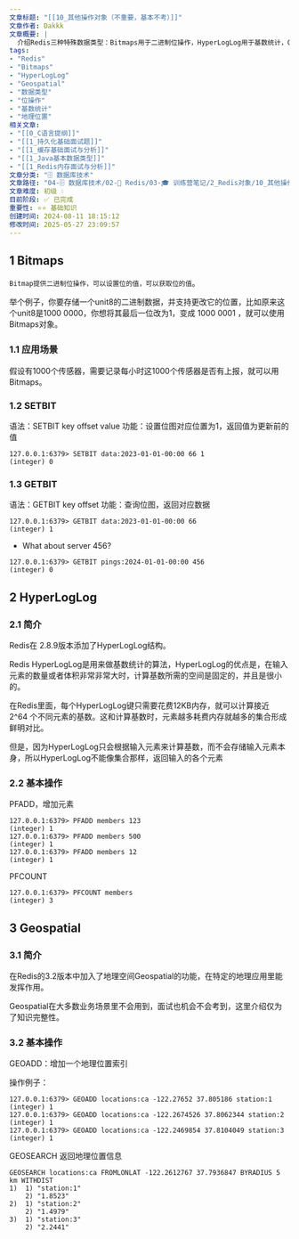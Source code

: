 ```yaml
---
文章标题: "[[10_其他操作对象（不重要，基本不考）]]" 
文章作者: Dakkk
文章概要: |
  介绍Redis三种特殊数据类型：Bitmaps用于二进制位操作，HyperLogLog用于基数统计，Geospatial用于地理位置索引，涵盖基本命令和应用场景。
tags:
- "Redis"
- "Bitmaps"
- "HyperLogLog"
- "Geospatial"
- "数据类型"
- "位操作"
- "基数统计"
- "地理位置"
相关文章:
- "[[0_C语言提纲]]"
- "[[1_持久化基础面试题]]"
- "[[1_缓存基础面试与分析]]"
- "[[1_Java基本数据类型]]"
- "[[1_Redis内存面试与分析]]"
文章分类: "🗄️ 数据库技术"
文章路径: "04-🗄️ 数据库技术/02-🔴 Redis/03-🎓 训练营笔记/2_Redis对象/10_其他操作对象（不重要，基本不考）.md"
文章难度: 初级 💧
目前阶段: ✅ 已完成
重要性: ⭐⭐ 基础知识
创建时间: 2024-08-11 18:15:12
修改时间: 2025-05-27 23:09:57
---
```


## 1 Bitmaps

`Bitmap提供二进制位操作，可以设置位的值，可以获取位的值`。

举个例子，你要存储一个unit8的二进制数据，并支持更改它的位置，比如原来这个unit8是1000 0000，你想将其最后一位改为1，变成 1000 0001 ，就可以使用Bitmaps对象。
### 1.1 应用场景

假设有1000个传感器，需要记录每小时这1000个传感器是否有上报，就可以用Bitmaps。

### 1.2 SETBIT

语法：SETBIT key offset value
功能：设置位图对应位置为1，返回值为更新前的值

```shell
127.0.0.1:6379> SETBIT data:2023-01-01-00:00 66 1
(integer) 0
```

### 1.3 GETBIT

语法：GETBIT key offset
功能：查询位图，返回对应数据

```shell
127.0.0.1:6379> GETBIT data:2023-01-01-00:00 66
(integer) 1
```

- What about server 456?
```shell
127.0.0.1:6379> GETBIT pings:2024-01-01-00:00 456
(integer) 0
```
## 2 HyperLogLog

### 2.1 简介

Redis在 2.8.9版本添加了HyperLogLog结构。

Redis HyperLogLog是用来做基数统计的算法，HyperLogLog的优点是，在输入元素的数量或者体积非常非常大时，计算基数所需的空间是固定的，并且是很小的。

在Redis里面，每个HyperLogLog键只需要花费12KB内存，就可以计算接近 2^64 个不同元素的基数。这和计算基数时，元素越多耗费内存就越多的集合形成鲜明对比。

但是，因为HyperLogLog只会根据输入元素来计算基数，而不会存储输入元素本身，所以HyperLogLog不能像集合那样，返回输入的各个元素

### 2.2 基本操作

PFADD，增加元素

```shell
127.0.0.1:6379> PFADD members 123
(integer) 1
127.0.0.1:6379> PFADD members 500
(integer) 1
127.0.0.1:6379> PFADD members 12
(integer) 1
```

PFCOUNT

```shell
127.0.0.1:6379> PFCOUNT members
(integer) 3
```
## 3 Geospatial

### 3.1 简介

在Redis的3.2版本中加入了地理空间Geospatial的功能，在特定的地理应用里能发挥作用。

Geospatial在大多数业务场景里不会用到，面试也机会不会考到，这里介绍仅为了知识完整性。

### 3.2 基本操作

GEOADD：增加一个地理位置索引

操作例子：
```shell
127.0.0.1:6379> GEOADD locations:ca -122.27652 37.805186 station:1
(integer) 1
127.0.0.1:6379> GEOADD locations:ca -122.2674526 37.8062344 station:2
(integer) 1
127.0.0.1:6379> GEOADD locations:ca -122.2469854 37.8104049 station:3
(integer) 1
```

GEOSEARCH 返回地理位置信息
```shell
GEOSEARCH locations:ca FROMLONLAT -122.2612767 37.7936847 BYRADIUS 5 km WITHDIST
1)  1) "station:1"
	2) "1.8523"
2)  1) "station:2"
	2) "1.4979"
3)  1) "station:3"
	2) "2.2441"
```